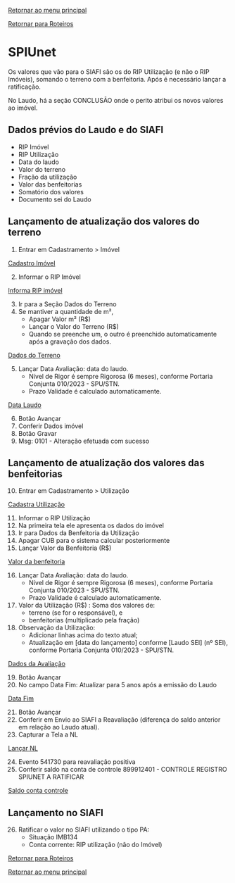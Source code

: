 [Retornar ao menu principal](https://github.com/Mateus-cpa/manual-material/blob/main/README.md)

[Retornar para Roteiros](https://github.com/Mateus-cpa/manual-material/blob/main/roteiros.md)

# SPIUnet
Os valores que vão para o SIAFI são os do RIP Utilização (e não o RIP Imóveis), somando o terreno com a benfeitoria.
Após é necessário lançar a ratificação.

No Laudo, há a seção CONCLUSÃO onde o perito atribui os novos valores ao imóvel.

## Dados prévios do Laudo e do SIAFI
- RIP Imóvel
- RIP Utilização
- Data do laudo
- Valor do terreno
- Fração da utilização
- Valor das benfeitorias
- Somatório dos valores
- Documento sei do Laudo

## Lançamento de atualização dos valores do terreno
1. Entrar em Cadastramento > Imóvel

[Cadastro Imóvel](https://github.com/Mateus-cpa/manual-material/blob/main/img/1%20-%20Tela%20Cadastramento%20-%20Terrenos.PNG)

2. Informar o RIP Imóvel

[Informa RIP imóvel](https://github.com/Mateus-cpa/manual-material/blob/main/img/2%20-%20inserir%20RIP%20Im%C3%B3vel.PNG)

3. Ir para a Seção Dados do Terreno
4. Se mantiver a quantidade de m², 
    - Apagar Valor m² (R$)
    - Lançar o Valor do Terreno (R$)
    - Quando se preenche um, o outro é preenchido automaticamente após a gravação dos dados.

[Dados do Terreno](https://github.com/Mateus-cpa/manual-material/blob/main/img/2%20-%20inserir%20RIP%20Im%C3%B3vel.PNG)

5. Lançar Data Avaliação: data do laudo.
    - Nível de Rigor é sempre Rigorosa (6 meses), conforme Portaria Conjunta 010/2023 - SPU/STN.
    - Prazo Validade é calculado automaticamente.

[Data Laudo](https://github.com/Mateus-cpa/manual-material/blob/main/img/4%20-%20Dados%20do%20im%C3%B3vel%20-%20data%20laudo.PNG)

6. Botão Avançar
7. Conferir Dados imóvel
8. Botão Gravar
9. Msg: 0101 - Alteração efetuada com sucesso

## Lançamento de atualização dos valores das benfeitorias
10. Entrar em Cadastramento > Utilização

[Cadastra Utilização](https://github.com/Mateus-cpa/manual-material/blob/main/img/5%20-%20Tela%20cadastramento%20-%20Utiliza%C3%A7%C3%A3o%20(para%20lan%C3%A7ar%20benfeitorias).PNG)

11. Informar o RIP Utilização
12. Na primeira tela ele apresenta os dados do imóvel
13. Ir para Dados da Benfeitoria da Utilização
14. Apagar CUB para o sistema calcular posteriormente
15. Lançar Valor da Benfeitoria (R$)

[Valor da benfeitoria](https://github.com/Mateus-cpa/manual-material/blob/main/img/6%20-%20Valor%20da%20benfeitoria.PNG)

16. Lançar Data Avaliação: data do laudo.
    - Nível de Rigor é sempre Rigorosa (6 meses), conforme Portaria Conjunta 010/2023 - SPU/STN.
    - Prazo Validade é calculado automaticamente.
17. Valor da Utilização (R$) : Soma dos valores de:
    - terreno (se for o responsável), e 
    - benfeitorias (multiplicado pela fração)
18. Observação da Utilização:
    - Adicionar linhas acima do texto atual;
    - Atualização em [data do lançamento] conforme [Laudo SEI] (nº SEI), conforme Portaria Conjunta 010/2023 - SPU/STN.

[Dados da Avaliação](https://github.com/Mateus-cpa/manual-material/blob/main/img/7%20-%20Valor%20da%20utiliza%C3%A7%C3%A3o%20e%20Observa%C3%A7%C3%A3o.PNG)

19. Botão Avançar
20. No campo Data Fim: Atualizar para 5 anos após a emissão do Laudo

[Data Fim](https://github.com/Mateus-cpa/manual-material/blob/main/img/8%20-%20Data%20Fim.PNG)

21. Botão Avançar
22. Conferir em Envio ao SIAFI a Reavaliação (diferença do saldo anterior em relação ao Laudo atual).
23. Capturar a Tela a NL

[Lançar NL](https://github.com/Mateus-cpa/manual-material/blob/main/img/9%20-%20Confirma%C3%A7%C3%A3o%20NL.PNG)

24. Evento 541730 para reavaliação positiva
25. Conferir saldo na conta de controle 899912401 - CONTROLE REGISTRO SPIUNET A RATIFICAR

[Saldo conta controle](https://github.com/Mateus-cpa/manual-material/blob/main/img/10%20-%20Saldo%20conta%20controle.PNG)

## Lançamento no SIAFI
26. Ratificar o valor no SIAFI utilizando o tipo PA:
    - Situação IMB134
    - Conta corrente: RIP utilização (não do Imóvel)


[Retornar para Roteiros](https://github.com/Mateus-cpa/manual-material/blob/main/roteiros.md)

[Retornar ao menu principal](https://github.com/Mateus-cpa/manual-material/blob/main/README.md)